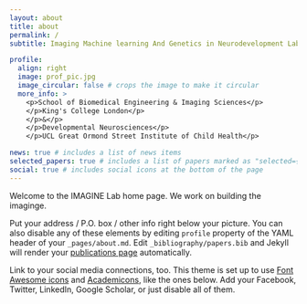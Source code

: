 ```yaml
---
layout: about
title: about
permalink: /
subtitle: Imaging Machine learning And Genetics in Neurodevelopment Lab

profile:
  align: right
  image: prof_pic.jpg
  image_circular: false # crops the image to make it circular
  more_info: >
    <p>School of Biomedical Engineering & Imaging Sciences</p>
    </p>King's College London</p>
    </p>&</p>
    </p>Developmental Neurosciences</p>
    </p>UCL Great Ormond Street Institute of Child Health</p>

news: true # includes a list of news items
selected_papers: true # includes a list of papers marked as "selected={true}"
social: true # includes social icons at the bottom of the page
---
```


Welcome to the IMAGINE Lab home page. We work on building the imaginge.

Put your address / P.O. box / other info right below your picture. You can also disable any of these elements by editing `profile` property of the YAML header of your `_pages/about.md`. Edit `_bibliography/papers.bib` and Jekyll will render your [publications page](/al-folio/publications/) automatically.

Link to your social media connections, too. This theme is set up to use [Font Awesome icons](https://fontawesome.com/) and [Academicons](https://jpswalsh.github.io/academicons/), like the ones below. Add your Facebook, Twitter, LinkedIn, Google Scholar, or just disable all of them.
